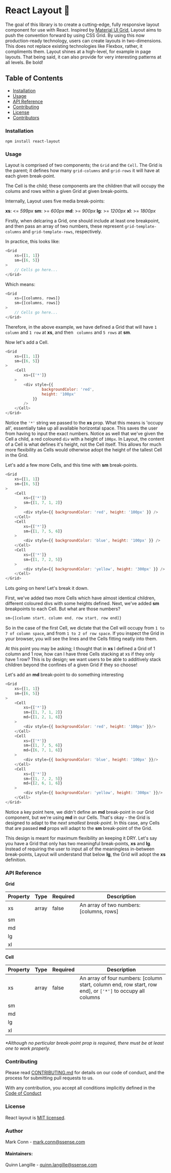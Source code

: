 # React Layout 📐

The goal of this library is to create a cutting-edge, fully responsive layout component for use with React.  Inspired by [Material UI Grid](https://material-ui.com/layout/grid/), Layout aims to push the convention forward by using CSS Grid. By using this now production-ready technology, users can create layouts in two-dimensions.  This does not replace existing technologies like Flexbox, rather, it compliments them.  Layout shines at a high-level, for example in page layouts. That being said, it can also provide for very interesting patterns at all levels. Be bold!

## Table of Contents
- [Installation](#installation)
- [Usage](#usage)
- [API Reference](#api)
- [Contributing](#contributing)
- [License](#license)
- [Contributors](#contributors)

### <a name="installation"></a>Installation

```
npm install react-layout
```

### <a name="usage"></a>Usage

Layout is comprised of two components; the `Grid` and the `Cell`.  The Grid is the parent; it defines how many `grid-columns` and `grid-rows` it will have at each given break-point.  

The Cell is the child; these components are the children that will occupy the colums and rows within a given Grid at given break-points.

Internally, Layout uses five media break-points:

__xs__:  <= _599px_
__sm__: >= _600px_
__md__: >= _900px_
__lg__: >= _1200px_
__xl__: >= _1800px_


Firstly, when delcaring a Grid, one should include at least one breakpoint, and then pass an array of two numbers, these represent `grid-template-columns` and `grid-template-rows`, respectively.

In practice, this looks like:
```js
<Grid
    xs={[1, 1]}
    sm={[6, 5]}
>
    // Cells go here...
</Grid>
```
Which means:
```js
<Grid
    xs={[columns, rows]}
    sm={[columns, rows]}
>
    // Cells go here...
</Grid>
```

Therefore, in the above example, we have defined a Grid that will have `1 column` and `1 row` at __xs__, and then ` columns` and `5 rows` at __sm__.

Now let's add a Cell.

```js
<Grid
    xs={[1, 1]}
    sm={[6, 5]}
>
    <Cell
        xs={['*']}
    >
        <div style={{ 
                backgroundColor: 'red', 
                height: '100px' 
            }} 
        />
    </Cell>
</Grid>
```

Notice the `'*'` string we passed to the __xs__ prop.  What this means is 'occupy all', essentially take up all available horizontal space. This saves the user from having to input the exact numbers. Notice as well that we've given the Cell a child, a red coloured `div` with a height of `100px`.  In Layout, the content of a Cell is what defines it's height, not the Cell itself.  This allows for much more flexibility as Cells would otherwise adopt the height of the tallest Cell in the Grid.

Let's add a few more Cells, and this time with __sm__ break-points.

```js
<Grid
    xs={[1, 1]}
    sm={[6, 5]}
>
    <Cell
        xs={['*']}
        sm={[1, 7, 1, 2]}
    >
        <div style={{ backgroundColor: 'red', height: '100px' }} />
    </Cell>
    <Cell
        xs={['*']}
        sm={[1, 7, 5, 6]}
    >
        <div style={{ backgroundColor: 'blue', height: '100px' }} />
    </Cell>
    <Cell
        xs={['*']}
        sm={[1, 7, 2, 5]}
    >
        <div style={{ backgroundColor: 'yellow', height: '300px' }} />
    </Cell>
</Grid>
```

Lots going on here! Let's break it down.

First, we've added two more Cells which have almost identical children, different coloured divs with some heights defined.  Next, we've added __sm__ breakpoints to each Cell.  But what are those numbers?

```js
sm={[column start, column end, row start, row end]}
```
So in the case of the first Cell, we dictate that the Cell will occupy from `1 to 7 of column space`, and from `1 to 2 of row space`.  If you inspect the Grid in your browser, you will see the lines and the Cells fitting neatly into them.

At this point you may be asking; I thought that in __xs__ I defined a Grid of 1 column and 1 row, how can I have three Cells stacking at xs if they only have 1 row?  This is by design; we want users to be able to additively stack children beyond the confines of a given Grid if they so choose!

Let's add an __md__ break-point to do something interesting
```js
<Grid
    xs={[1, 1]}
    sm={[6, 5]}
>
    <Cell
        xs={['*']}
        sm={[1, 7, 1, 2]}
        md={[1, 2, 1, 6]}
    >
        <div style={{ backgroundColor: 'red', height: '100px' }}/>
    </Cell>
    <Cell
        xs={['*']}
        sm={[1, 7, 5, 6]}
        md={[6, 7, 1, 6]}
    >
        <div style={{ backgroundColor: 'blue', height: '100px' }}/>
    </Cell>
    <Cell
        xs={['*']}
        sm={[1, 7, 2, 5]}
        md={[2, 6, 1, 6]}
    >
        <div style={{ backgroundColor: 'yellow', height: '300px' }}/>
    </Cell>
</Grid>
```

Notice a key point here, we didn't define an __md__ break-point in our Grid component, but we're using __md__ in our Cells.  That's okay - the Grid is designed to adapt to the _next smallest break-point_. In this case, any Cells that are passed __md__ props will adapt to the __sm__ break-point of the Grid.

This design is meant for maximum flexibility an keeping it DRY.  Let's say you have a Grid that only has two meaningful break-points, __xs__ and __lg__.  Instead of requiring the user to input all of the meaningless in-between break-points, Layout will understand that below __lg__, the Grid will adopt the __xs__ definition.

### <a name="api"></a>API Reference

__Grid__

| Property | Type | Required | Description |
| --- | --- | --- | --- |
| xs | array | false | An array of two numbers: [columns, rows] |
| sm | | | |
| md | | | |
| lg | | | |
| xl | | | |

__Cell__

| Property | Type | Required | Description |
| --- | --- | --- | --- |
| xs | array | false | An array of four numbers: [column start, column end, row start, row end], or `['*']` to occupy all columns |
| sm | | | |
| md | | | |
| lg | | | |
| xl | | | |

_*Although no perticular break-point prop is required, there must be at least one to work properly._

### <a name="contributing"></a>Contributing

Please read [CONTRIBUTING.md](CONTRIBUTING.md) for details on our code of conduct, and the process for submitting pull requests to us.

With any contribution, you accept all conditions implicitly defined in the [Code of Conduct](CODE_OF_CONDUCT.md)

### <a name="license"></a>License

React layout is [MIT licensed](LICENSE.md).

### <a name="contributors"></a>Author

Mark Conn - <mark.conn@ssense.com>

#### Maintainers:

Quinn Langille - quinn.langille@ssense.com
